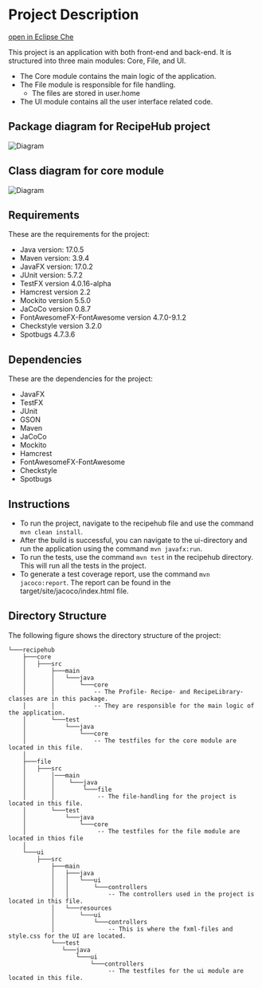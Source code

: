 # Project Description

[open in Eclipse Che](https://che.stud.ntnu.no/#https://gitlab.stud.idi.ntnu.no/it1901/groups-2023/gr2304/gr2304?new)

This project is an application with both front-end and back-end. It is structured into three main modules: Core, File, and UI.

- The Core module contains the main logic of the application.
- The File module is responsible for file handling.
    - The files are stored in user.home
- The UI module contains all the user interface related code.

## Package diagram for RecipeHub project

![Diagram](https://i.imgur.com/snBvFjR.png)

## Class diagram for core module

![Diagram](https://i.imgur.com/083smoE.png)

## Requirements

These are the requirements for the project:

- Java version: 17.0.5
- Maven version: 3.9.4
- JavaFX version: 17.0.2
- JUnit version: 5.7.2
- TestFX version 4.0.16-alpha
- Hamcrest version 2.2
- Mockito version 5.5.0
- JaCoCo version 0.8.7
- FontAwesomeFX-FontAwesome version 4.7.0-9.1.2
- Checkstyle version 3.2.0
- Spotbugs 4.7.3.6

## Dependencies

These are the dependencies for the project:

- JavaFX
- TestFX
- JUnit
- GSON
- Maven
- JaCoCo
- Mockito
- Hamcrest
- FontAwesomeFX-FontAwesome
- Checkstyle
- Spotbugs

## Instructions

- To run the project, navigate to the recipehub file and use the command `mvn clean install`.  
- After the build is successful, you can navigate to the ui-directory and run the application using the command `mvn javafx:run`.  
- To run the tests, use the command `mvn test` in the recipehub directory. This will run all the tests in the project.  
- To generate a test coverage report, use the command `mvn jacoco:report`. The report can be found in the target/site/jacoco/index.html file.

## Directory Structure

The following figure shows the directory structure of the project:

    
```
└───recipehub
    ├───core
    │   ├───src
    │       ├───main
    │       │   └───java
    │       │       └───core
    │       │           -- The Profile- Recipe- and RecipeLibrary-classes are in this package.            
    │       │           -- They are responsible for the main logic of the application.
    │       └───test
    │           └───java
    │               └───core 
    │                   -- The testfiles for the core module are located in this file.
    │   
    ├───file
    │   ├───src
    │       │───main
    │       │    └───java
    │       │        └───file
    │       │            -- The file-handling for the project is located in this file.
    │       └───test
    │           └───java
    │               └───core 
    │                    -- The testfiles for the file module are located in thios file
    │       
    └───ui
        ├───src
            ├───main
            │   ├───java
            │   │   └───ui
            │   │       └───controllers
            │   │           -- The controllers used in the project is located in this file.
            │   └───resources
            │       └───ui
            │           └───controllers
            │               -- This is where the fxml-files and style.css for the UI are located.
            └───test
               └───java
                   └───ui
                       └───controllers
                            -- The testfiles for the ui module are located in this file.
                               


